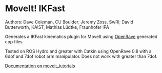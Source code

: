 # MoveIt! IKFast

Authors: Dave Coleman, CU Boulder; Jeremy Zoss, SwRI; David Butterworth, KAIST, Mathias Lüdtke, Fraunhofer IPA

Generates a IKFast kinematics plugin for MoveIt using [OpenRave](http://openrave.org/) generated cpp files.

Tested on ROS Hydro and greater with Catkin using OpenRave 0.8 with a 6dof and 7dof robot arm manipulator. Does not work with greater than 7dof.

[Documentation on moveit_tutorials](http://docs.ros.org/indigo/api/moveit_tutorials/html/doc/ikfast_tutorial.html)
